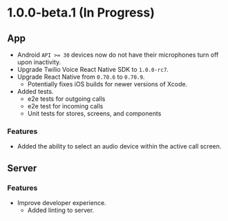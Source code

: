 # 1.0.0-beta.1 (In Progress)

## App
* Android `API >= 30` devices now do not have their microphones turn off upon inactivity.
* Upgrade Twilio Voice React Native SDK to `1.0.0-rc7`.
* Upgrade React Native from `0.70.6` to `0.70.9`.
  * Potentially fixes iOS builds for newer versions of Xcode.
* Added tests.
  * e2e tests for outgoing calls
  * e2e test for incoming calls
  * Unit tests for stores, screens, and components

### Features
* Added the ability to select an audio device within the active call screen.

## Server

### Features
* Improve developer experience.
  * Added linting to server.
